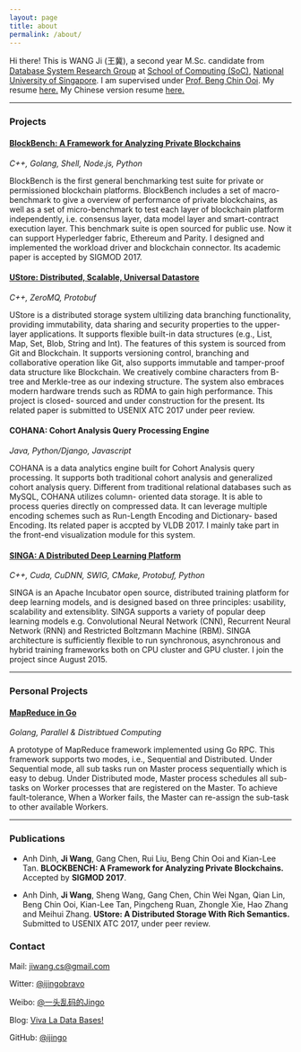 ```yaml
---
layout: page
title: about
permalink: /about/
---
```


Hi there! This is WANG Ji (王冀), a second year M.Sc. candidate from [Database System Research Group](http://www.comp.nus.edu.sg/~dbsystem/) at [School of Computing (SoC)](http://www.comp.nus.edu.sg), [National University of Singapore](http://www.nus.edu.sg/). I am supervised under [Prof. Beng Chin Ooi](http://www.comp.nus.edu.sg/~ooibc/). My resume [here.](http://www.vivaladb.com/uploads/resume-wangji.pdf) My Chinese version resume [here.](http://www.vivaladb.com/uploads/resume-wangji-zh.pdf)

-------

### Projects
#### [BlockBench: A Framework for Analyzing Private Blockchains](http://www.comp.nus.edu.sg/~dbsystem/blockbench/index.html)
*C++, Golang, Shell, Node.js, Python*

BlockBench is the first general benchmarking test suite for private or permissioned
blockchain platforms. BlockBench includes a set of macro-benchmark to give a overview
of performance of private blockchains, as well as a set of micro-benchmark to test each
layer of blockchain platform independently, i.e. consensus layer, data model layer
and smart-contract execution layer. This benchmark suite is open sourced for public
use. Now it can support Hyperledger fabric, Ethereum and Parity. I designed and
implemented the workload driver and blockchain connector. Its academic paper is
accepted by SIGMOD 2017.

#### [UStore: Distributed, Scalable, Universal Datastore](http://www.comp.nus.edu.sg/~dbsystem/ustore/)
*C++, ZeroMQ, Protobuf*

UStore is a distributed storage system ultilizing data branching functionality, providing
immutability, data sharing and security properties to the upper-layer applications. It
supports flexible built-in data structures (e.g., List, Map, Set, Blob, String and Int).
The features of this system is sourced from Git and Blockchain. It supports versioning
control, branching and collaborative operation like Git, also supports immutable and
tamper-proof data structure like Blockchain. We creatively combine characters from
B-tree and Merkle-tree as our indexing structure. The system also embraces modern
hardware trends such as RDMA to gain high performance. This project is closed-
sourced and under construction for the present. Its related paper is submitted to
USENIX ATC 2017 under peer review.

#### COHANA: Cohort Analysis Query Processing Engine
*Java, Python/Django, Javascript*

COHANA is a data analytics engine built for Cohort Analysis query processing. It
supports both traditional cohort analysis and generalized cohort analysis query. Different from traditional relational databases such as MySQL, COHANA utilizes column-
oriented data storage. It is able to process queries directly on compressed data. It can
leverage multiple encoding schemes such as Run-Length Encoding and Dictionary-
based Encoding. Its related paper is accpted by VLDB 2017. I mainly take part in the
front-end visualization module for this system.

#### [SINGA: A Distributed Deep Learning Platform](http://singa.incubator.apache.org/)
*C++, Cuda, CuDNN, SWIG, CMake, Protobuf, Python*

SINGA is an Apache Incubator open source, distributed training platform for deep learning models, and is designed based on three principles: usability, scalability and extensiblity. SINGA supports a variety of popular deep learning models e.g. Convolutional Neural Network (CNN), Recurrent Neural Network (RNN) and Restricted Boltzmann Machine (RBM). SINGA architecture is sufficiently flexible to run synchronous, asynchronous and hybrid training frameworks both on CPU cluster and GPU cluster. I join the project since August 2015.

-------

### Personal Projects

#### [MapReduce in Go](https://github.com/ijingo/mapreduce_go)

*Golang, Parallel & Distribtued Computing*

A prototype of MapReduce framework implemented using Go RPC. This framework
supports two modes, i.e., Sequential and Distributed. Under Sequential mode, all sub
tasks run on Master process sequentially which is easy to debug. Under Distributed
mode, Master process schedules all sub-tasks on Worker processes that are registered on
the Master. To achieve fault-tolerance, When a Worker fails, the Master can re-assign
the sub-task to other available Workers.

-------

### Publications

* Anh Dinh, **Ji Wang**, Gang Chen, Rui Liu, Beng Chin Ooi and Kian-Lee Tan. **BLOCKBENCH: A Framework for Analyzing Private Blockchains.** Accepted by **SIGMOD 2017**.

* Anh Dinh, **Ji Wang**, Sheng Wang, Gang Chen, Chin Wei Ngan, Qian Lin, Beng
Chin Ooi, Kian-Lee Tan, Pingcheng Ruan, Zhongle Xie, Hao Zhang and Meihui Zhang.
**UStore: A Distributed Storage With Rich Semantics.** Submitted to USENIX ATC 2017,
under peer review.

### Contact

Mail: [jiwang.cs@gmail.com](mailto:jiwang.cs@gmail.com)

Witter: [@ijingobravo](https://twitter.com/jingobravo)

Weibo: [@一头乱码的Jingo](http://weibo.com/ijingo)

Blog: [Viva La Data Bases!](http://vivaladb.com)

GitHub: [@ijingo](https://github.com/ijingo)
